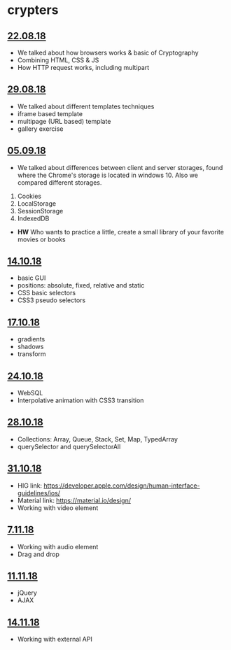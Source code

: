 # crypters

  ## [22.08.18](https://github.com/nikitaKurtin/crypters/tree/master/2018-08-22) 
  - We talked about how browsers works & basic of Cryptography
  - Combining HTML, CSS & JS
  - How HTTP request works, including multipart
    
  ## [29.08.18](https://github.com/nikitaKurtin/crypters/tree/master/2018-08-29) 
  - We talked about different templates techniques
  - iframe based template
  - multipage (URL based) template
  - gallery exercise 
    
  ##  [05.09.18](https://github.com/nikitaKurtin/crypters/tree/master/2018-09-05) 
  - We talked about differences between client and server storages, found where the Chrome's storage is located in windows 10. Also we compared different storages.
  1. Cookies
  2. LocalStorage
  3. SessionStorage
  4. IndexedDB 
  - **HW** Who wants to practice a little, create a small library of your favorite movies or books
    
  ## [14.10.18](https://github.com/nikitaKurtin/crypters/tree/master/2018-10-14) 
  - basic GUI
  - positions: absolute, fixed, relative and static
  - CSS basic selectors
  - CSS3 pseudo selectors
    
  ## [17.10.18](https://github.com/nikitaKurtin/crypters/tree/master/2018-10-17) 
  - gradients
  - shadows
  - transform
 
  ## [24.10.18](https://github.com/nikitaKurtin/crypters/tree/master/2018-10-24)
  - WebSQL 
  - Interpolative animation with CSS3 transition

  ## [28.10.18](https://github.com/nikitaKurtin/crypters/tree/master/2018-10-28)
  - Collections: Array, Queue, Stack, Set, Map, TypedArray
  - querySelector and querySelectorAll

  ## [31.10.18](https://github.com/nikitaKurtin/crypters/tree/master/2018-10-31)
  - HIG link: https://developer.apple.com/design/human-interface-guidelines/ios/
  - Material link: https://material.io/design/
  - Working with video element

  ## [7.11.18](https://github.com/nikitaKurtin/crypters/tree/master/2018-11-7)
  - Working with audio element
  - Drag and drop

  ## [11.11.18](https://github.com/nikitaKurtin/crypters/tree/master/2018-11-11) 
  - jQuery
  - AJAX 

  ## [14.11.18](https://github.com/nikitaKurtin/crypters/tree/master/2018-11-14)
  - Working with external API
  



